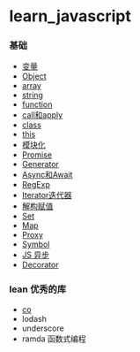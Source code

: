 # learn_javascript
### 基础
* [变量](https://github.com/baoendemao/javascript-summary/tree/master/docs/variable.md)
* [Object](https://github.com/baoendemao/javascript-summary/tree/master/docs/object.md)
* [array](https://github.com/baoendemao/javascript-summary/tree/master/docs/array.md)
* [string](https://github.com/baoendemao/javascript-summary/tree/master/docs/string.md)
* [function](https://github.com/baoendemao/javascript-summary/tree/master/docs/function.md)
* [call和apply](https://github.com/baoendemao/javascript-summary/tree/master/docs/call_apply.md)
* [class](https://github.com/baoendemao/javascript-summary/tree/master/docs/class.md)
* [this](https://github.com/baoendemao/javascript-summary/tree/master/docs/this.md)
* [模块化](https://github.com/baoendemao/javascript-summary/tree/master/docs/module.md)
* [Promise](https://github.com/baoendemao/javascript-summary/tree/master/docs/promise.md)
* [Generator](https://github.com/baoendemao/javascript-summary/tree/master/docs/generator.md)
* [Async和Await](https://github.com/baoendemao/javascript-summary/tree/master/docs/async-await.md)
* [RegExp](https://github.com/baoendemao/javascript-summary/tree/master/docs/regexp.md)
* [Iterator迭代器](https://github.com/baoendemao/javascript-summary/tree/master/docs/iterator.md)
* [解构赋值](https://github.com/baoendemao/javascript-summary/tree/master/docs/assignment.md)
* [Set](https://github.com/baoendemao/javascript-summary/tree/master/docs/set.md)
* [Map](https://github.com/baoendemao/javascript-summary/tree/master/docs/map.md)
* [Proxy](https://github.com/baoendemao/javascript-summary/tree/master/docs/proxy.md)
* [Symbol](https://github.com/baoendemao/javascript-summary/tree/master/docs/symbol.md)
* [JS 异步](https://github.com/baoendemao/javascript-summary/tree/master/docs/js-async.md)
* [Decorator](https://github.com/baoendemao/javascript-summary/tree/master/docs/decorator.md)


### lean 优秀的库
* [co](https://github.com/baoendemao/javascript-summary/tree/master/lean_lib/lean_co/README.md)
* lodash
* underscore
* ramda 函数式编程